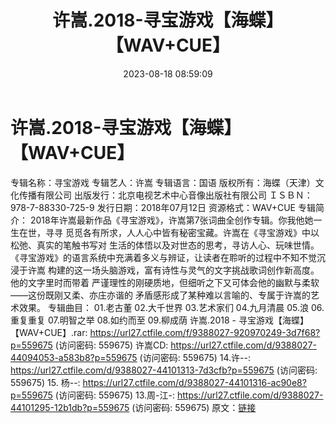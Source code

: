 ﻿---
title: 许嵩.2018-寻宝游戏【海蝶】【WAV+CUE】
date: 2023-08-18 08:59:09
categories: WAV车载音乐、镜像
tags: 华语中文
---
# 许嵩.2018-寻宝游戏【海蝶】【WAV+CUE】

专辑名称：寻宝游戏
专辑艺人：许嵩
专辑语言：国语
版权所有：海蝶（天津）文化传播有限公司
出版发行：北京电视艺术中心音像出版社有限公司
ＩＳＢＮ：978-7-88330-725-9
发行日期：2018年07月12日
资源格式：WAV+CUE
专辑简介：
2018年许嵩最新作品《寻宝游戏》，许嵩第7张词曲全创作专辑。你我他她一生在世，寻寻
觅觅各有所求，人人心中皆有秘密宝藏。许嵩在《寻宝游戏》中以松弛、真实的笔触书写对
生活的体悟以及对世态的思考，寻访人心、玩味世情。
《寻宝游戏》的语言系统中充满着多义与辨证，让读者在聆听的过程中不知不觉沉浸于许嵩
构建的这一场头脑游戏，富有诗性与灵气的文字挑战歌词创作新高度。他的文字里时而带着
严谨理性的刚硬质地，但细听之下又可体会他的幽默与柔软——这份既刚又柔、亦庄亦谐的
矛盾感形成了某种难以言喻的、专属于许嵩的艺术效果。
专辑曲目：
01.老古董
02.大千世界
03.艺术家们
04.九月清晨
05.浪
06.重复重复
07.明智之举
08.如约而至
09.柳成荫
许嵩.2018 - 寻宝游戏【海蝶】【WAV+CUE】.rar: https://url27.ctfile.com/f/9388027-920970249-3d7f68?p=559675
(访问密码: 559675)
许嵩CD: https://url27.ctfile.com/d/9388027-44094053-a583b8?p=559675
(访问密码: 559675)
14.许--: https://url27.ctfile.com/d/9388027-44101313-7d3cfb?p=559675
(访问密码: 559675)
15. 杨--: https://url27.ctfile.com/d/9388027-44101316-ac90e8?p=559675
(访问密码: 559675)
13.周-江-: https://url27.ctfile.com/d/9388027-44101295-12b1db?p=559675
(访问密码: 559675)
原文：[链接](https://blog.sina.com.cn/s/blog_1647c7e760103135x.html)